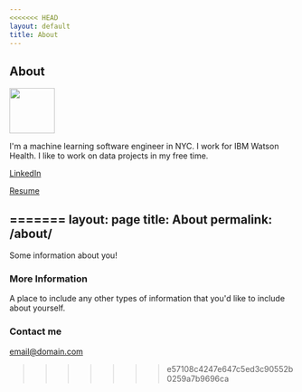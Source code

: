 ```yaml
---
<<<<<<< HEAD
layout: default
title: About
---
```


## About
<img src="http://www.gravatar.com/avatar/cbe79c571b43782b98afe064ca2786b3.pngs=160" class="callout" height="80" width="80"/>

I'm a machine learning software engineer in NYC. I work for IBM Watson Health. I like to work on data projects in my free time.

[LinkedIn][linkedin]

[Resume][resume]

[linkedin]: https://www.linkedin.com/in/vito-colano-a090865b/
[resume]: https://drive.google.com/file/d/0Bzc8faOK4sArbkFJMjNqTEo2dU0/view?usp=sharing
=======
layout: page
title: About
permalink: /about/
---

Some information about you!

### More Information

A place to include any other types of information that you'd like to include about yourself.

### Contact me

[email@domain.com](mailto:email@domain.com)
>>>>>>> e57108c4247e647c5ed3c90552b0259a7b9696ca
